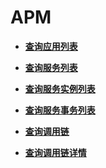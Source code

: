 # APM<a name="ZH-CN_TOPIC_0155065579"></a>

-   **[查询应用列表](查询应用列表.md)**  

-   **[查询服务列表](查询服务列表.md)**  

-   **[查询服务实例列表](查询服务实例列表.md)**  

-   **[查询服务事务列表](查询服务事务列表.md)**  

-   **[查询调用链](查询调用链.md)**  

-   **[查询调用链详情](查询调用链详情.md)**  


